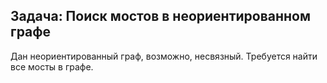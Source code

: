 ## Задача: Поиск мостов в неориентированном графе

Дан неориентированный граф, возможно, несвязный. Требуется найти все мосты в графе.

